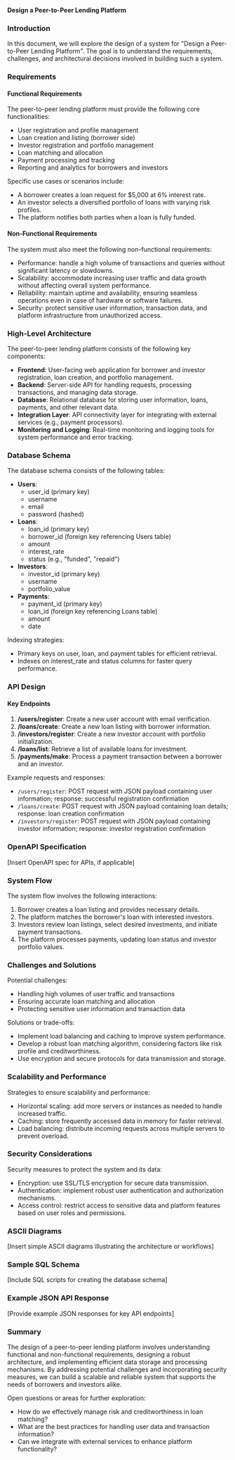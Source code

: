 **Design a Peer-to-Peer Lending Platform**

### Introduction

In this document, we will explore the design of a system for "Design a Peer-to-Peer Lending Platform". The goal is to understand the requirements, challenges, and architectural decisions involved in building such a system.

### Requirements

#### Functional Requirements

The peer-to-peer lending platform must provide the following core functionalities:

* User registration and profile management
* Loan creation and listing (borrower side)
* Investor registration and portfolio management
* Loan matching and allocation
* Payment processing and tracking
* Reporting and analytics for borrowers and investors

Specific use cases or scenarios include:

* A borrower creates a loan request for $5,000 at 6% interest rate.
* An investor selects a diversified portfolio of loans with varying risk profiles.
* The platform notifies both parties when a loan is fully funded.

#### Non-Functional Requirements

The system must also meet the following non-functional requirements:

* Performance: handle a high volume of transactions and queries without significant latency or slowdowns.
* Scalability: accommodate increasing user traffic and data growth without affecting overall system performance.
* Reliability: maintain uptime and availability, ensuring seamless operations even in case of hardware or software failures.
* Security: protect sensitive user information, transaction data, and platform infrastructure from unauthorized access.

### High-Level Architecture

The peer-to-peer lending platform consists of the following key components:

* **Frontend**: User-facing web application for borrower and investor registration, loan creation, and portfolio management.
* **Backend**: Server-side API for handling requests, processing transactions, and managing data storage.
* **Database**: Relational database for storing user information, loans, payments, and other relevant data.
* **Integration Layer**: API connectivity layer for integrating with external services (e.g., payment processors).
* **Monitoring and Logging**: Real-time monitoring and logging tools for system performance and error tracking.

### Database Schema

The database schema consists of the following tables:

* **Users**:
	+ user_id (primary key)
	+ username
	+ email
	+ password (hashed)
* **Loans**:
	+ loan_id (primary key)
	+ borrower_id (foreign key referencing Users table)
	+ amount
	+ interest_rate
	+ status (e.g., "funded", "repaid")
* **Investors**:
	+ investor_id (primary key)
	+ username
	+ portfolio_value
* **Payments**:
	+ payment_id (primary key)
	+ loan_id (foreign key referencing Loans table)
	+ amount
	+ date

Indexing strategies:

* Primary keys on user, loan, and payment tables for efficient retrieval.
* Indexes on interest_rate and status columns for faster query performance.

### API Design

#### Key Endpoints

1. **/users/register**: Create a new user account with email verification.
2. **/loans/create**: Create a new loan listing with borrower information.
3. **/investors/register**: Create a new investor account with portfolio initialization.
4. **/loans/list**: Retrieve a list of available loans for investment.
5. **/payments/make**: Process a payment transaction between a borrower and an investor.

Example requests and responses:

* `/users/register`: POST request with JSON payload containing user information; response: successful registration confirmation
* `/loans/create`: POST request with JSON payload containing loan details; response: loan creation confirmation
* `/investors/register`: POST request with JSON payload containing investor information; response: investor registration confirmation

### OpenAPI Specification

[Insert OpenAPI spec for APIs, if applicable]

### System Flow

The system flow involves the following interactions:

1. Borrower creates a loan listing and provides necessary details.
2. The platform matches the borrower's loan with interested investors.
3. Investors review loan listings, select desired investments, and initiate payment transactions.
4. The platform processes payments, updating loan status and investor portfolio values.

### Challenges and Solutions

Potential challenges:

* Handling high volumes of user traffic and transactions
* Ensuring accurate loan matching and allocation
* Protecting sensitive user information and transaction data

Solutions or trade-offs:

* Implement load balancing and caching to improve system performance.
* Develop a robust loan matching algorithm, considering factors like risk profile and creditworthiness.
* Use encryption and secure protocols for data transmission and storage.

### Scalability and Performance

Strategies to ensure scalability and performance:

* Horizontal scaling: add more servers or instances as needed to handle increased traffic.
* Caching: store frequently accessed data in memory for faster retrieval.
* Load balancing: distribute incoming requests across multiple servers to prevent overload.

### Security Considerations

Security measures to protect the system and its data:

* Encryption: use SSL/TLS encryption for secure data transmission.
* Authentication: implement robust user authentication and authorization mechanisms.
* Access control: restrict access to sensitive data and platform features based on user roles and permissions.

### ASCII Diagrams

[Insert simple ASCII diagrams illustrating the architecture or workflows]

### Sample SQL Schema

[Include SQL scripts for creating the database schema]

### Example JSON API Response

[Provide example JSON responses for key API endpoints]

### Summary

The design of a peer-to-peer lending platform involves understanding functional and non-functional requirements, designing a robust architecture, and implementing efficient data storage and processing mechanisms. By addressing potential challenges and incorporating security measures, we can build a scalable and reliable system that supports the needs of borrowers and investors alike.

Open questions or areas for further exploration:

* How do we effectively manage risk and creditworthiness in loan matching?
* What are the best practices for handling user data and transaction information?
* Can we integrate with external services to enhance platform functionality?
